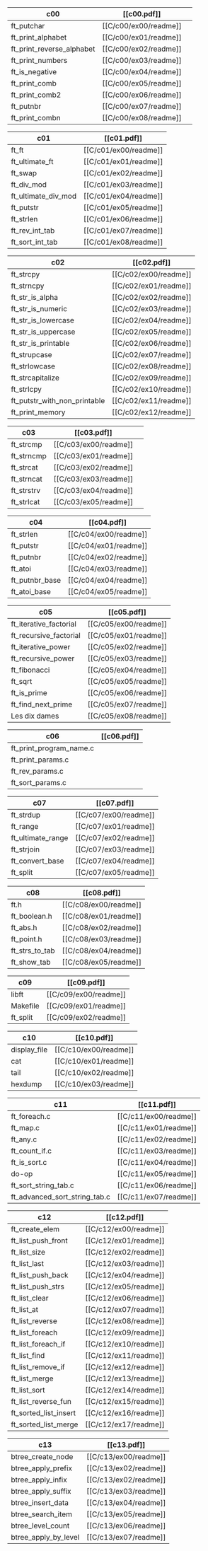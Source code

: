 
| c00                       | [[c00.pdf]]           |     |
| ------------------------- | --------------------- | --- |
| ft_putchar                | [[C/c00/ex00/readme]] |     |
| ft_print_alphabet         | [[C/c00/ex01/readme]] |     |
| ft_print_reverse_alphabet | [[C/c00/ex02/readme]] |     |
| ft_print_numbers          | [[C/c00/ex03/readme]] |     |
| ft_is_negative            | [[C/c00/ex04/readme]] |     |
| ft_print_comb             | [[C/c00/ex05/readme]] |     |
| ft_print_comb2            | [[C/c00/ex06/readme]] |     |
| ft_putnbr                 | [[C/c00/ex07/readme]] |     |
| ft_print_combn            | [[C/c00/ex08/readme]] |     |

| c01                 | [[c01.pdf]]           |
| ------------------- | --------------------- |
| ft_ft               | [[C/c01/ex00/readme]] |
| ft_ultimate_ft      | [[C/c01/ex01/readme]] |
| ft_swap             | [[C/c01/ex02/readme]] |
| ft_div_mod          | [[C/c01/ex03/readme]] |
| ft_ultimate_div_mod | [[C/c01/ex04/readme]] |
| ft_putstr           | [[C/c01/ex05/readme]] |
| ft_strlen           | [[C/c01/ex06/readme]] |
| ft_rev_int_tab      | [[C/c01/ex07/readme]] |
| ft_sort_int_tab     | [[C/c01/ex08/readme]] |

| c02                          | [[c02.pdf]]           |
| ---------------------------- | --------------------- |
| ft_strcpy                    | [[C/c02/ex00/readme]] |
| ft_strncpy                   | [[C/c02/ex01/readme]] |
| ft_str_is_alpha              | [[C/c02/ex02/readme]] |
| ft_str_is_numeric            | [[C/c02/ex03/readme]] |
| ft_str_is_lowercase          | [[C/c02/ex04/readme]] |
| ft_str_is_uppercase          | [[C/c02/ex05/readme]] |
| ft_str_is_printable          | [[C/c02/ex06/readme]] |
| ft_strupcase                 | [[C/c02/ex07/readme]] |
| ft_strlowcase                | [[C/c02/ex08/readme]] |
| ft_strcapitalize             | [[C/c02/ex09/readme]] |
| ft_strlcpy                   | [[C/c02/ex10/readme]] |
| ft_putstr_with_non_printable | [[C/c02/ex11/readme]] |
| ft_print_memory              | [[C/c02/ex12/readme]] |

| c03        | [[c03.pdf]]           |     |
| ---------- | --------------------- | --- |
| ft_strcmp  | [[C/c03/ex00/readme]] |     |
| ft_strncmp | [[C/c03/ex01/readme]] |     |
| ft_strcat  | [[C/c03/ex02/readme]] |     |
| ft_strncat | [[C/c03/ex03/readme]] |     |
| ft_strstrv | [[C/c03/ex04/readme]] |     |
| ft_strlcat | [[C/c03/ex05/readme]] |     |

| c04            | [[c04.pdf]]           |
| -------------- | --------------------- |
| ft_strlen      | [[C/c04/ex00/readme]] |
| ft_putstr      | [[C/c04/ex01/readme]] |
| ft_putnbr      | [[C/c04/ex02/readme]] |
| ft_atoi        | [[C/c04/ex03/readme]] |
| ft_putnbr_base | [[C/c04/ex04/readme]] |
| ft_atoi_base   | [[C/c04/ex05/readme]] |

| c05                    | [[c05.pdf]]           |
| ---------------------- | --------------------- |
| ft_iterative_factorial | [[C/c05/ex00/readme]] |
| ft_recursive_factorial | [[C/c05/ex01/readme]] |
| ft_iterative_power     | [[C/c05/ex02/readme]] |
| ft_recursive_power     | [[C/c05/ex03/readme]] |
| ft_fibonacci           | [[C/c05/ex04/readme]] |
| ft_sqrt                | [[C/c05/ex05/readme]] |
| ft_is_prime            | [[C/c05/ex06/readme]] |
| ft_find_next_prime     | [[C/c05/ex07/readme]] |
| Les dix dames          | [[C/c05/ex08/readme]] |

| c06                     | [[c06.pdf]] |
| ----------------------- | ----------- |
| ft_print_program_name.c |             |
| ft_print_params.c       |             |
| ft_rev_params.c         |             |
| ft_sort_params.c        |             |

| c07               | [[c07.pdf]]           |
| ----------------- | --------------------- |
| ft_strdup         | [[C/c07/ex00/readme]] |
| ft_range          | [[C/c07/ex01/readme]] |
| ft_ultimate_range | [[C/c07/ex02/readme]] |
| ft_strjoin        | [[C/c07/ex03/readme]] |
| ft_convert_base   | [[C/c07/ex04/readme]] |
| ft_split          | [[C/c07/ex05/readme]] |

| c08            | [[c08.pdf]]           |
| -------------- | --------------------- |
| ft.h           | [[C/c08/ex00/readme]] |
| ft_boolean.h   | [[C/c08/ex01/readme]] |
| ft_abs.h       | [[C/c08/ex02/readme]] |
| ft_point.h     | [[C/c08/ex03/readme]] |
| ft_strs_to_tab | [[C/c08/ex04/readme]] |
| ft_show_tab    | [[C/c08/ex05/readme]] |

| c09      | [[c09.pdf]]           |
| -------- | --------------------- |
| libft    | [[C/c09/ex00/readme]] |
| Makefile | [[C/c09/ex01/readme]] |
| ft_split | [[C/c09/ex02/readme]] |

| c10          | [[c10.pdf]]           |
| ------------ | --------------------- |
| display_file | [[C/c10/ex00/readme]] |
| cat          | [[C/c10/ex01/readme]] |
| tail         | [[C/c10/ex02/readme]] |
| hexdump      | [[C/c10/ex03/readme]] |

| c11                           | [[c11.pdf]]           |
| ----------------------------- | --------------------- |
| ft_foreach.c                  | [[C/c11/ex00/readme]] |
| ft_map.c                      | [[C/c11/ex01/readme]] |
| ft_any.c                      | [[C/c11/ex02/readme]] |
| ft_count_if.c                 | [[C/c11/ex03/readme]] |
| ft_is_sort.c                  | [[C/c11/ex04/readme]] |
| do-op                         | [[C/c11/ex05/readme]] |
| ft_sort_string_tab.c          | [[C/c11/ex06/readme]] |
| ft_advanced_sort_string_tab.c | [[C/c11/ex07/readme]] |

| c12                   | [[c12.pdf]]           |
| --------------------- | --------------------- |
| ft_create_elem        | [[C/c12/ex00/readme]] |
| ft_list_push_front    | [[C/c12/ex01/readme]] |
| ft_list_size          | [[C/c12/ex02/readme]] |
| ft_list_last          | [[C/c12/ex03/readme]] |
| ft_list_push_back     | [[C/c12/ex04/readme]] |
| ft_list_push_strs     | [[C/c12/ex05/readme]] |
| ft_list_clear         | [[C/c12/ex06/readme]] |
| ft_list_at            | [[C/c12/ex07/readme]] |
| ft_list_reverse       | [[C/c12/ex08/readme]] |
| ft_list_foreach       | [[C/c12/ex09/readme]] |
| ft_list_foreach_if    | [[C/c12/ex10/readme]] |
| ft_list_find          | [[C/c12/ex11/readme]] |
| ft_list_remove_if     | [[C/c12/ex12/readme]] |
| ft_list_merge         | [[C/c12/ex13/readme]] |
| ft_list_sort          | [[C/c12/ex14/readme]] |
| ft_list_reverse_fun   | [[C/c12/ex15/readme]] |
| ft_sorted_list_insert | [[C/c12/ex16/readme]] |
| ft_sorted_list_merge  | [[C/c12/ex17/readme]] |

| c13                  | [[c13.pdf]]           |
| -------------------- | --------------------- |
| btree_create_node    | [[C/c13/ex00/readme]] |
| btree_apply_prefix   | [[C/c13/ex02/readme]] |
| btree_apply_infix    | [[C/c13/ex02/readme]] |
| btree_apply_suffix   | [[C/c13/ex03/readme]] |
| btree_insert_data    | [[C/c13/ex04/readme]] |
| btree_search_item    | [[C/c13/ex05/readme]] |
| btree_level_count    | [[C/c13/ex06/readme]] |
| btree_apply_by_level | [[C/c13/ex07/readme]] |
